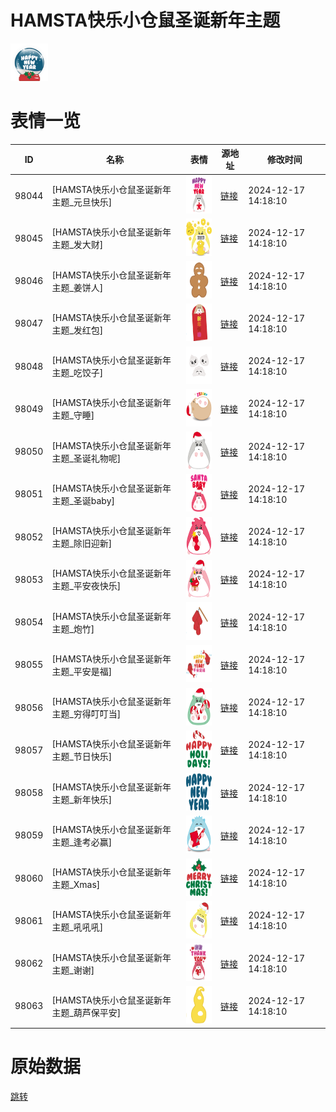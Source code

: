 # HAMSTA快乐小仓鼠圣诞新年主题

<img src="./cover.png" height="60" alt="cover" />

# 表情一览

|ID|名称|表情|源地址|修改时间|
|----|----|----|----|----|
|98044|[HAMSTA快乐小仓鼠圣诞新年主题_元旦快乐]|<img src="./pic/098044_%5BHAMSTA快乐小仓鼠圣诞新年主题_元旦快乐%5D.png" height="60" alt="元旦快乐"/>|[链接](https://i0.hdslb.com/bfs/garb/3e30c05bd50858626e59c61ff6280a1abaff9826.png)|2024-12-17 14:18:10|
|98045|[HAMSTA快乐小仓鼠圣诞新年主题_发大财]|<img src="./pic/098045_%5BHAMSTA快乐小仓鼠圣诞新年主题_发大财%5D.png" height="60" alt="发大财"/>|[链接](https://i0.hdslb.com/bfs/garb/dc9ad69e6fd09592be3752e713ccc22bbc0ad99b.png)|2024-12-17 14:18:10|
|98046|[HAMSTA快乐小仓鼠圣诞新年主题_姜饼人]|<img src="./pic/098046_%5BHAMSTA快乐小仓鼠圣诞新年主题_姜饼人%5D.png" height="60" alt="姜饼人"/>|[链接](https://i0.hdslb.com/bfs/garb/5ebe7212bc792bdd95a2190362ccbcd2f427926a.png)|2024-12-17 14:18:10|
|98047|[HAMSTA快乐小仓鼠圣诞新年主题_发红包]|<img src="./pic/098047_%5BHAMSTA快乐小仓鼠圣诞新年主题_发红包%5D.png" height="60" alt="发红包"/>|[链接](https://i0.hdslb.com/bfs/garb/6de5ba82ec7a314bb08f23edc0e4b93de97a1dd0.png)|2024-12-17 14:18:10|
|98048|[HAMSTA快乐小仓鼠圣诞新年主题_吃饺子]|<img src="./pic/098048_%5BHAMSTA快乐小仓鼠圣诞新年主题_吃饺子%5D.png" height="60" alt="吃饺子"/>|[链接](https://i0.hdslb.com/bfs/garb/ce2b6ebc3e506bf4a56b174a677b3863d2a95dfd.png)|2024-12-17 14:18:10|
|98049|[HAMSTA快乐小仓鼠圣诞新年主题_守睡]|<img src="./pic/098049_%5BHAMSTA快乐小仓鼠圣诞新年主题_守睡%5D.png" height="60" alt="守睡"/>|[链接](https://i0.hdslb.com/bfs/garb/60bd7ca6e4dcd411423ffb03a6c7183753ecb494.png)|2024-12-17 14:18:10|
|98050|[HAMSTA快乐小仓鼠圣诞新年主题_圣诞礼物呢]|<img src="./pic/098050_%5BHAMSTA快乐小仓鼠圣诞新年主题_圣诞礼物呢%5D.png" height="60" alt="圣诞礼物呢"/>|[链接](https://i0.hdslb.com/bfs/garb/1d178cb301f5ac64f8d9da8ce97f490ff9007f25.png)|2024-12-17 14:18:10|
|98051|[HAMSTA快乐小仓鼠圣诞新年主题_圣诞baby]|<img src="./pic/098051_%5BHAMSTA快乐小仓鼠圣诞新年主题_圣诞baby%5D.png" height="60" alt="圣诞baby"/>|[链接](https://i0.hdslb.com/bfs/garb/eeed5dbf280bc9b4d77e4da5da07bad17979b4f5.png)|2024-12-17 14:18:10|
|98052|[HAMSTA快乐小仓鼠圣诞新年主题_除旧迎新]|<img src="./pic/098052_%5BHAMSTA快乐小仓鼠圣诞新年主题_除旧迎新%5D.png" height="60" alt="除旧迎新"/>|[链接](https://i0.hdslb.com/bfs/garb/da79b5d458065e3498de917411dbd9cfb5093f6c.png)|2024-12-17 14:18:10|
|98053|[HAMSTA快乐小仓鼠圣诞新年主题_平安夜快乐]|<img src="./pic/098053_%5BHAMSTA快乐小仓鼠圣诞新年主题_平安夜快乐%5D.png" height="60" alt="平安夜快乐"/>|[链接](https://i0.hdslb.com/bfs/garb/ea1050f286759ab30ede7eff14578dc877512d12.png)|2024-12-17 14:18:10|
|98054|[HAMSTA快乐小仓鼠圣诞新年主题_炮竹]|<img src="./pic/098054_%5BHAMSTA快乐小仓鼠圣诞新年主题_炮竹%5D.png" height="60" alt="炮竹"/>|[链接](https://i0.hdslb.com/bfs/garb/0c5686f6d8529ee423642c4fa3687deac3a25811.png)|2024-12-17 14:18:10|
|98055|[HAMSTA快乐小仓鼠圣诞新年主题_平安是福]|<img src="./pic/098055_%5BHAMSTA快乐小仓鼠圣诞新年主题_平安是福%5D.png" height="60" alt="平安是福"/>|[链接](https://i0.hdslb.com/bfs/garb/12ba9210f680d2dc79b1a16f4b1df8ae1405a727.png)|2024-12-17 14:18:10|
|98056|[HAMSTA快乐小仓鼠圣诞新年主题_穷得叮叮当]|<img src="./pic/098056_%5BHAMSTA快乐小仓鼠圣诞新年主题_穷得叮叮当%5D.png" height="60" alt="穷得叮叮当"/>|[链接](https://i0.hdslb.com/bfs/garb/0656b8897ec86868e418830d9873da3626b79c3a.png)|2024-12-17 14:18:10|
|98057|[HAMSTA快乐小仓鼠圣诞新年主题_节日快乐]|<img src="./pic/098057_%5BHAMSTA快乐小仓鼠圣诞新年主题_节日快乐%5D.png" height="60" alt="节日快乐"/>|[链接](https://i0.hdslb.com/bfs/garb/a903fab8b52485ceae15022b9d0b57100f8f87e5.png)|2024-12-17 14:18:10|
|98058|[HAMSTA快乐小仓鼠圣诞新年主题_新年快乐]|<img src="./pic/098058_%5BHAMSTA快乐小仓鼠圣诞新年主题_新年快乐%5D.png" height="60" alt="新年快乐"/>|[链接](https://i0.hdslb.com/bfs/garb/a04f981beda875be15dd7ab0c7288db085aae25d.png)|2024-12-17 14:18:10|
|98059|[HAMSTA快乐小仓鼠圣诞新年主题_逢考必赢]|<img src="./pic/098059_%5BHAMSTA快乐小仓鼠圣诞新年主题_逢考必赢%5D.png" height="60" alt="逢考必赢"/>|[链接](https://i0.hdslb.com/bfs/garb/03215518ed6b4541db548c96a4768146ca3b8e8f.png)|2024-12-17 14:18:10|
|98060|[HAMSTA快乐小仓鼠圣诞新年主题_Xmas]|<img src="./pic/098060_%5BHAMSTA快乐小仓鼠圣诞新年主题_Xmas%5D.png" height="60" alt="Xmas"/>|[链接](https://i0.hdslb.com/bfs/garb/f7e6b5d85077eab2e6f7266843cd49c629db6d21.png)|2024-12-17 14:18:10|
|98061|[HAMSTA快乐小仓鼠圣诞新年主题_吼吼吼]|<img src="./pic/098061_%5BHAMSTA快乐小仓鼠圣诞新年主题_吼吼吼%5D.png" height="60" alt="吼吼吼"/>|[链接](https://i0.hdslb.com/bfs/garb/ab35833d060aea24ff3892c93facaef4332a5b61.png)|2024-12-17 14:18:10|
|98062|[HAMSTA快乐小仓鼠圣诞新年主题_谢谢]|<img src="./pic/098062_%5BHAMSTA快乐小仓鼠圣诞新年主题_谢谢%5D.png" height="60" alt="谢谢"/>|[链接](https://i0.hdslb.com/bfs/garb/4ca302c067454103010f83b64e36ae971abe2fb4.png)|2024-12-17 14:18:10|
|98063|[HAMSTA快乐小仓鼠圣诞新年主题_葫芦保平安]|<img src="./pic/098063_%5BHAMSTA快乐小仓鼠圣诞新年主题_葫芦保平安%5D.png" height="60" alt="葫芦保平安"/>|[链接](https://i0.hdslb.com/bfs/garb/8d8d2fd761436b76e6e1ec0c72ed2b16a6009cdc.png)|2024-12-17 14:18:10|

# 原始数据

[跳转](./raw.json)

